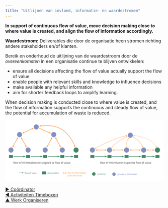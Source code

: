 ```yaml
---
title: "Uitlijnen van invloed, informatie- en waardestromen"
---
```



**In support of continuous flow of value, move decision making close to where value is created, and align the flow of information accordingly.**

**Waardestroom:** Deliverables die door de organisatie heen stromen richting andere stakeholders en/of klanten.

Bereik en onderhoud de uitlijning van de waardestroom door de <dfn data-info="Overeenkomst: Een overeengekomen richtlijn, proces, beleid of protocol dat is ontworpen om de stroom van waarde zo goed mogelijk te geleiden.">overeenkomsten</dfn> in een organisatie continue te blijven ontwikkelen:

- ensure all decisions affecting the flow of value actually support the flow of value
- enable people with relevant skills and knowledge to influence decisions
- make available any helpful information
- aim for shorter feedback loops to amplify learning.

When decision making is conducted close to where value is created, and the flow of information supports the continuous and steady flow of value, the potential for accumulation of waste is reduced.

![Het uitlijnen van de stroom van informatie om de waardestroom te ondersteunen](img/workflow-and-value/align-flow.png)

[&#9654; Coördinator](coordinator.html)<br/>[&#9664; Activiteiten Timeboxen](timebox-activities.html)<br/>[&#9650; Werk Organiseren](organizing-work.html)

